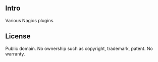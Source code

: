 Intro
-------
Various Nagios plugins.  

License
-------
Public domain. No ownership such as copyright, trademark, patent. No warranty.

